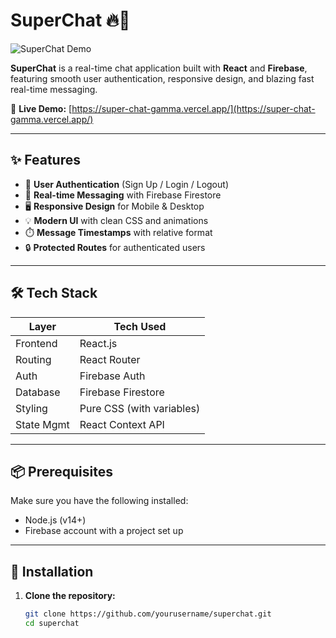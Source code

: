 # SuperChat 🔥💬

![SuperChat Demo](demo.gif) <!-- Replace with actual demo GIF/screenshot -->

**SuperChat** is a real-time chat application built with **React** and **Firebase**, featuring smooth user authentication, responsive design, and blazing fast real-time messaging.

🔗 **Live Demo:** [https://super-chat-gamma.vercel.app/](https://super-chat-gamma.vercel.app/)

---

## ✨ Features

- 🔐 **User Authentication** (Sign Up / Login / Logout)
- 💬 **Real-time Messaging** with Firebase Firestore
- 🖥️ **Responsive Design** for Mobile & Desktop
- 💡 **Modern UI** with clean CSS and animations
- ⏱️ **Message Timestamps** with relative format
- 🔒 **Protected Routes** for authenticated users

---

## 🛠️ Tech Stack

| Layer        | Tech Used         |
|--------------|-------------------|
| Frontend     | React.js          |
| Routing      | React Router      |
| Auth         | Firebase Auth     |
| Database     | Firebase Firestore|
| Styling      | Pure CSS (with variables) |
| State Mgmt   | React Context API |

---

## 📦 Prerequisites

Make sure you have the following installed:

- Node.js (v14+)
- Firebase account with a project set up

---

## 🚀 Installation

1. **Clone the repository:**
   ```bash
   git clone https://github.com/yourusername/superchat.git
   cd superchat

